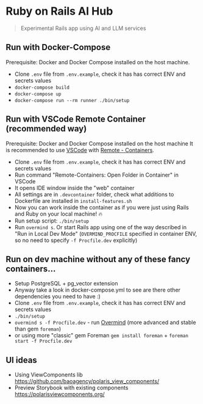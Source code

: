 # Ruby on Rails AI Hub

> Experimental Rails app using AI and LLM services

## Run with Docker-Compose

Prerequisite: Docker and Docker Compose installed on the host machine.

* Clone `.env` file from `.env.example`, check it has has correct ENV and secrets values
* `docker-compose build`
* `docker-compose up`
* `docker-compose run --rm runner ./bin/setup`

## Run with VSCode Remote Container (recommended way)

Prerequisite: Docker and Docker Compose installed on the host machine
It is recommended to use [VSCode](https://code.visualstudio.com/) with [Remote - Containers](https://marketplace.visualstudio.com/items?itemName=ms-vscode-remote.remote-containers).

* Clone `.env` file from `.env.example`, check it has has correct ENV and secrets values
* Run command "Remote-Containers: Open Folder in Container" in VSCode
* It opens IDE window inside the "web" container
* All settings are in `.devcontainer` folder, check what additions to Dockerfile are installed in `install-features.sh`
* Now you can work inside the container as if you were just using Rails and Ruby on your local machine! 🔥
* Run setup script: `./bin/setup`
* Run `overmind s`. Or start Rails app using one of the way described in "Run in Local Dev Mode" (`OVERMIND_PROCFILE` specified in container ENV, so no need to specify `-f Procfile.dev` explicitly)

## Run on dev machine without any of these fancy containers...

* Setup PostgreSQL + pg_vector extension
* Anyway take a look in docker-compose.yml to see are there other dependencies you need to have :)
* Clone `.env` file from `.env.example`, check it has has correct ENV and secrets values
* `./bin/setup`
* `overmind s -f Procfile.dev` - run [Overmind](https://github.com/DarthSim/overmind) (more advanced and stable than gem `foreman`)
* or using more "classic" gem Foreman `gem install foreman` + `foreman start -f Procfile.dev`

## UI ideas

* Using ViewComponents lib https://github.com/baoagency/polaris_view_components/
* Preview Storybook with existing components https://polarisviewcomponents.org/
